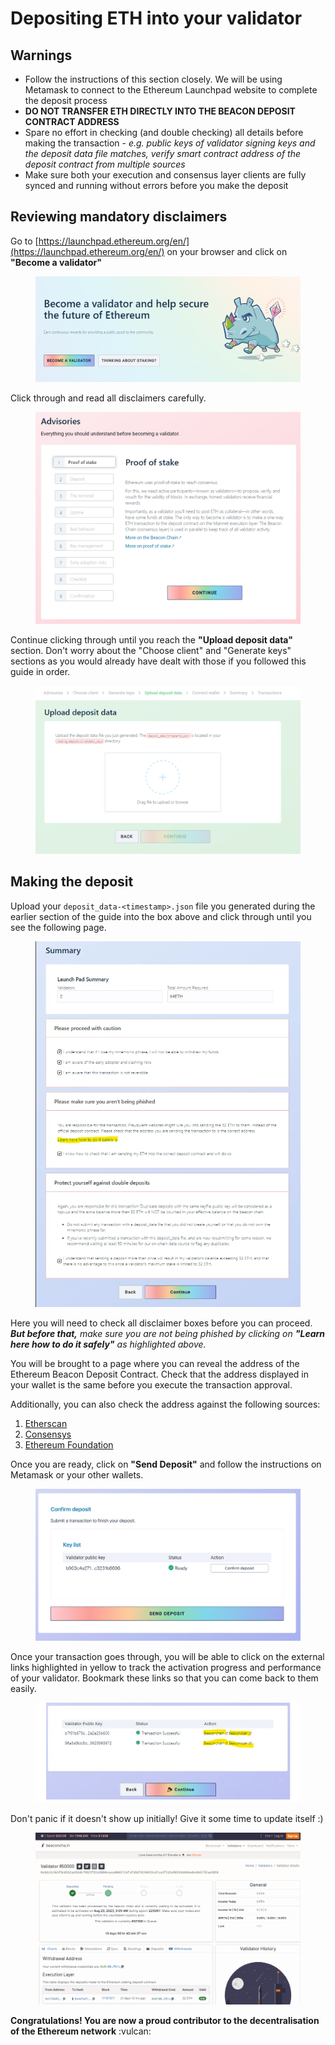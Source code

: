# Depositing ETH into your validator

## Warnings

* Follow the instructions of this section closely. We will be using Metamask to connect to the Ethereum Launchpad website to complete the deposit process
* **DO NOT TRANSFER ETH DIRECTLY INTO THE BEACON DEPOSIT CONTRACT ADDRESS**
* Spare no effort in checking (and double checking) all details before making the transaction - _e.g. public keys of validator signing keys and the deposit data file matches, verify smart contract address of the deposit contract from multiple sources_
* Make sure both your execution and consensus layer clients are fully synced and running without errors before you make the deposit

## Reviewing mandatory disclaimers

Go to [https://launchpad.ethereum.org/en/](https://launchpad.ethereum.org/en/) on your browser and click on **"Become a validator"**

<figure><img src="../.gitbook/assets/image (7).png" alt=""><figcaption></figcaption></figure>

Click through and read all disclaimers carefully.

<figure><img src="../.gitbook/assets/image (8).png" alt=""><figcaption></figcaption></figure>

Continue clicking through until you reach the **"Upload deposit data"** section. Don't worry about the "Choose client" and "Generate keys" sections as you would already have dealt with those if you followed this guide in order.&#x20;

<figure><img src="../.gitbook/assets/image (9).png" alt=""><figcaption></figcaption></figure>

## Making the deposit

Upload your `deposit_data-<timestamp>.json` file you generated during the earlier section of the guide into the box above and click through until you see the following page.

<figure><img src="../.gitbook/assets/image (11).png" alt=""><figcaption></figcaption></figure>

Here you will need to check all disclaimer boxes before you can proceed. _**But before that,** make sure you are not being phished by_ _clicking on **"Learn here how to do it safely"** as highlighted above._

You will be brought to a page where you can reveal the address of the Ethereum Beacon Deposit Contract. Check that the address displayed in your wallet is the same before you execute the transaction approval.&#x20;

Additionally, you can also check the address against the following sources:

1. [Etherscan](https://etherscan.io/address/0x00000000219ab540356cBB839Cbe05303d7705Fa)
2. [Consensys](https://consensys.net/blog/news/eth2-phase-0-deposit-contract-address/)
3. [Ethereum Foundation](https://ethereum.org/en/staking/deposit-contract/)

Once you are ready, click on **"Send Deposit"** and follow the instructions on Metamask or your other wallets.

<figure><img src="../.gitbook/assets/image (12).png" alt=""><figcaption></figcaption></figure>

Once your transaction goes through, you will be able to click on the external links highlighted in yellow to track the activation progress and performance of your validator. Bookmark these links so that you can come back to them easily.

<figure><img src="../.gitbook/assets/image (13).png" alt=""><figcaption></figcaption></figure>

Don't panic if it doesn't show up initially! Give it some time to update itself :)&#x20;

<figure><img src="../.gitbook/assets/image (14).png" alt=""><figcaption></figcaption></figure>

**Congratulations! You are now a proud contributor to the decentralisation of the Ethereum network** :vulcan:

